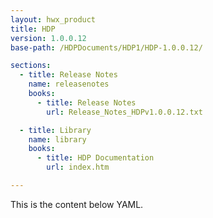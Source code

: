 ```yaml
---
layout: hwx_product
title: HDP
version: 1.0.0.12
base-path: /HDPDocuments/HDP1/HDP-1.0.0.12/

sections:
  - title: Release Notes
    name: releasenotes
    books:
      - title: Release Notes
        url: Release_Notes_HDPv1.0.0.12.txt

  - title: Library
    name: library
    books:
      - title: HDP Documentation
        url: index.htm

---
```


This is the content below YAML.
